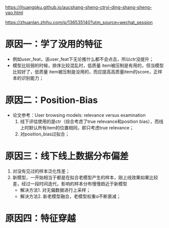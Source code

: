 https://jhuangpku.github.io/aucshang-sheng-ctryi-ding-shang-sheng-yao.html

https://zhuanlan.zhihu.com/p/136535140?utm_source=wechat_session

# 原因一：学了没用的特征
- 例如user_feat，该user_feat下无论推什么都不会点击，所以ctr没提升；
- 模型比较弱的时候，排序比较混乱时，低质量 item被压制是有用的，但当模型比较好了，低质量 item被压制是没用的，而应提高高质量item的score，正样本的识别能力；

# 原因二：Position-Bias
- 论文参考：User browsing models: relevance versus examination
  1. 线下评估使用的是ctr（综合考虑了true relevance和position bias），而线上时默认所有item的位置相同，即只考虑true relevance；
  2. 对position_bias过拟合；

# 原因三：线下线上数据分布偏差
1. 对没有见过的样本泛化性差；
2. 新模型，一开始相当于都是在拟合老模型产生的样本，刚上线效果如果比较差，经过一段时间迭代，影响的样本分布慢慢趋近于新模型
    - 解决方法1. 对无偏数据进行上采样；
    - 解决方法2. 新老模型融合，老模型权重$\alpha$不断衰减； 

# 原因四：特征穿越